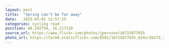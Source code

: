 ```yaml
---
layout: post
title:  "Spring can't be far away"
date:   2015-03-01 12:57:15
categories: cycling road
position: 48.242754, 16.217110
source_url: https://www.flickr.com/photos/jpersson/16715877655
photo_url: https://farm9.staticflickr.com/8581/16715877655_624cc5b272_z.jpg
---
```

